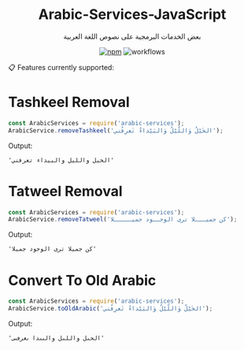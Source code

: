 <h1 align=center>Arabic-Services-JavaScript</h1>

<p align=center>
بعض الخدمات البرمجية على نصوص اللغة العربية
</p>

<p align=center>
<a href="https://www.npmjs.com/package/arabic-service-npm-test"><img src="https://img.shields.io/npm/v/arabic-service-npm-test.svg" alt="npm"></a> <img src="https://github.com/Seen-Arabic/Arabic-Services-JavaScript/actions/workflows/test.yml/badge.svg" alt="workflows">
</p>

📋 Features currently supported:

# Tashkeel Removal

```javascript
const ArabicServices = require('arabic-services');
ArabicService.removeTashkeel('الخَيْلُ وَاللّيْلُ وَالبَيْداءُ تَعرِفُني');
```

Output:

```
'الخيل والليل والبيداء تعرفني'
```

# Tatweel Removal

```javascript
const ArabicServices = require('arabic-services');
ArabicService.removeTatweel('كن جميـــلا ترى الوجــود جميـــــلا');
```

Output:

```
'كن جميلا ترى الوجود جميلا'
```

# Convert To Old Arabic

```javascript
const ArabicServices = require('arabic-services');
ArabicService.toOldArabic('الخَيْلُ وَاللّيْلُ وَالبَيْداءُ تَعرِفُني');
```

Output:

```
'الحىل واللىل والٮىدا ٮعرڡٮى'
```
